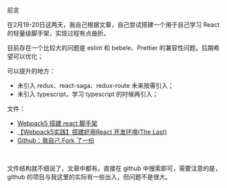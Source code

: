 前言

在2月19-20日这两天，我自己根据文章，自己尝试搭建一个用于自己学习 React 的轻量级脚手架，实现过程有点曲折。

目前存在一个比较大的问题是 eslint 和 bebele、Prettier 的兼容性问题。后期希望可以优化；

可以提升的地方：

- 未引入 redux、react-saga、redux-route 未来按需引入；
- 未引入 typescript，学习 typescript 的时候再引入；



文件：

- [Webpack5 搭建 react 脚手架](https://juejin.cn/post/6933950353582850062#heading-5)
- [【Webpack5实践】搭建好用React 开发环境(The Last)](https://juejin.cn/post/6942251233868513293)
- [Github：我自己 Fork 了一份](https://github.com/MoxyNJ/react-cli-firstEdit)

​	

文件结构就不细说了，文章中都有。直接在 github 中搜索即可，需要注意的是，github 的项目与我这里的实际有一些出入，但问题不是很大。



